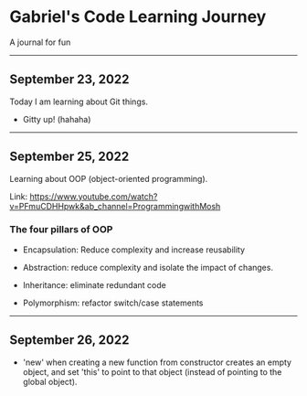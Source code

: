 # Gabriel's Code Learning Journey

A journal for fun

---

## September 23, 2022

Today I am learning about Git things.

- Gitty up! (hahaha)

---

## September 25, 2022

Learning about OOP (object-oriented programming).

Link: https://www.youtube.com/watch?v=PFmuCDHHpwk&ab_channel=ProgrammingwithMosh

### The four pillars of OOP

- Encapsulation: Reduce complexity and increase reusability

- Abstraction: reduce complexity and isolate the impact of changes.

- Inheritance: eliminate redundant code

- Polymorphism: refactor switch/case statements

---

## September 26, 2022

- 'new' when creating a new function from constructor creates an empty object, and set 'this' to point to that object (instead of pointing to the global object).
